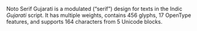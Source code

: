 Noto Serif Gujarati is a modulated (“serif”) design for texts in the Indic _Gujarati_ script. It has multiple weights, contains 456 glyphs, 17 OpenType features, and supports 164 characters from 5 Unicode blocks.